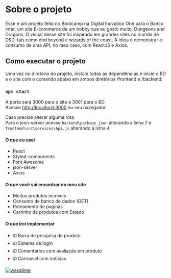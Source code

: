 # Sobre o projeto

Esse é um projeto feito no Bootcamp na Digital Inovation One para o Banco Inter, um site E-commerce de um hobby que eu gosto muito, Dungeons and Dragons. O visual desse site foi inspirado em grandes sites no mundo de D&D, tais como dnd beyond e wizards of the coast. A ideia é demonstrar o consumo de uma API, no meu caso, com ReactJS e Axios.

## Como executar o projeto

Uma vez no diretório do projeto, instale todas as dependências e inicie o BD e o site com o comando abaixo em ambos diretórios /frontend e /backend:

### `npm start`

A porta será 3000 para o site e 3001 para o BD\
Acesse [http://localhost:3000](http://localhost:3000) no seu navegador.

Caso precise alterar alguma rota\
Para o json-server acesse `backend\package.json` alterando a linha 7 e `frontend\src\services\Api.js` alterando a linha 4

#### O que eu usei

- React
- Styled-components
- Font Awesome
- json-server
- Axios

#### O que você vai encontrar no meu site

- Muitos produtos incríveis
- Consumo de banco de dados (GET)
- Roteamento de paginas
- Carrinho de produtos com Estado

#### O que irei implementar

- ☑️ Barra de pesquisa de produto
- ☑️ Sistema de login
- ☑️ Comentários com avaliação em produto
- ☑️ Carrossel com notícias

[![wakatime](https://wakatime.com/badge/user/76d904ba-8aea-4f36-aff8-a2c863032956/project/11820ae4-1485-4a0e-bafb-895d68e5e927.svg)](https://wakatime.com/badge/user/76d904ba-8aea-4f36-aff8-a2c863032956/project/11820ae4-1485-4a0e-bafb-895d68e5e927)
